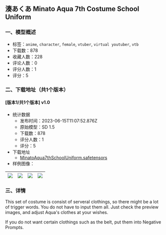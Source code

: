 ## 湊あくあ Minato Aqua 7th Costume School Uniform
### 一、模型概述

- 标签：`anime`, `character`, `female`, `vtuber`, `virtual youtuber`, `vtb`
- 下载数：878
- 收藏人数：228
- 评论人数：0
- 评分人数：1
- 评分：5

### 二、下载地址（共1个版本）

#### [版本1/共1个版本] v1.0

- 统计数据
  - 发布时间：2023-06-15T11:07:52.876Z
  - 原始模型：SD 1.5
  - 下载数：878
  - 评分人数：1
  - 评分：5
- 下载地址
  - [MinatoAqua7thSchoolUniform.safetensors](https://civitai.com/api/download/models/96498)
- 样例图像：

| <img src="https://image.civitai.com/xG1nkqKTMzGDvpLrqFT7WA/d95114a5-8aa5-4020-a581-a8f330f2b86b/width=450/1152112.jpeg" /> | <img src="https://image.civitai.com/xG1nkqKTMzGDvpLrqFT7WA/7a895119-1c5c-45ca-9fde-d71358df01ee/width=450/1152116.jpeg" /> | <img src="https://image.civitai.com/xG1nkqKTMzGDvpLrqFT7WA/2d692ddf-4405-481e-8b3e-8cd3f34a6846/width=450/1152118.jpeg" /> | <img src="https://image.civitai.com/xG1nkqKTMzGDvpLrqFT7WA/c3d49fe8-a6cf-463f-94a6-85fc700244e4/width=450/1152114.jpeg" /> |
| ---- | ---- | ---- | ---- |


### 三、详情
<p>This set of costume is consist of serveral clothings, so there might be a lot of trigger words. You do not have to input them all. Just check the preview images, and adjust Aqua's clothes at your wishes.</p><p>If you do not want certain clothings such as the belt, put them into Negative Prompts.</p>